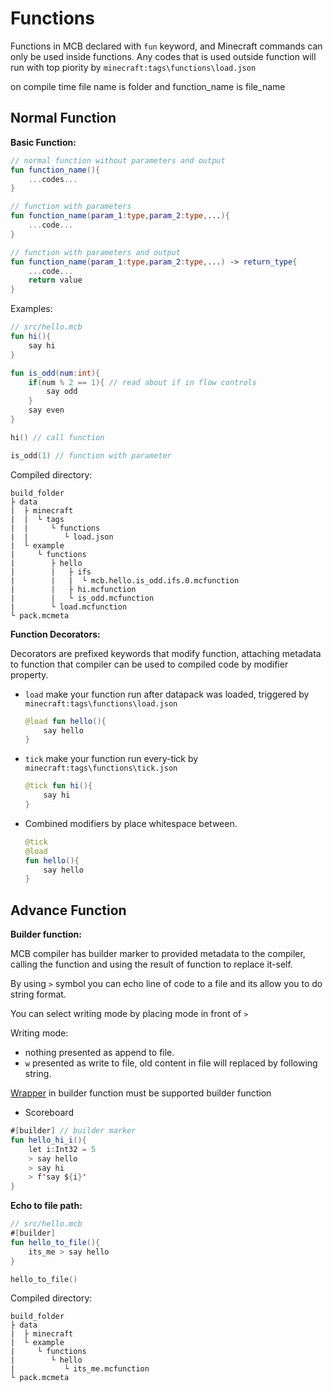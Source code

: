 # Functions

Functions in MCB declared with `fun` keyword, and Minecraft commands can only be used inside functions. Any codes that is used outside function will run with top piority by `minecraft:tags\functions\load.json`

on compile time file name is folder and function_name is file_name

## Normal Function

**Basic Function:**

```kt
// normal function without parameters and output
fun function_name(){
    ...codes...
}

// function with parameters
fun function_name(param_1:type,param_2:type,...){
    ...code...
}

// function with parameters and output
fun function_name(param_1:type,param_2:type,...) -> return_type{
    ...code...
    return value
}
```

Examples:

```kt
// src/hello.mcb
fun hi(){
    say hi
}

fun is_odd(num:int){
    if(num % 2 == 1){ // read about if in flow controls
        say odd
    }
    say even
}

hi() // call function

is_odd(1) // function with parameter
```

Compiled directory:

```log
build_folder
├ data
|  ├ minecraft
|  |  └ tags
|  |     └ functions
|  |        └ load.json
|  └ example
|     └ functions
|        ├ hello
|        |   ├ ifs
|        |   |  └ mcb.hello.is_odd.ifs.0.mcfunction
|        |   ├ hi.mcfunction
|        |   └ is_odd.mcfunction
|        └ load.mcfunction
└ pack.mcmeta
```

**Function Decorators:**

Decorators are prefixed keywords that modify function, attaching metadata to function that compiler can be used to compiled code by modifier property.

- `load` make your function run after datapack was loaded, triggered by `minecraft:tags\functions\load.json`

    ```kt
    @load fun hello(){
        say hello
    }
    ```

- `tick` make your function run every-tick by `minecraft:tags\functions\tick.json`

    ```kt
    @tick fun hi(){
        say hi
    }
    ```

- Combined modifiers by place whitespace between.

    ```kt
    @tick
    @load
    fun hello(){
        say hello
    }
    ```

## Advance Function

**Builder function:**

MCB compiler has builder marker to provided metadata to the compiler,
calling the function and using the result of function to replace it-self.

By using `>` symbol you can echo line of code to a file and its allow you to do string format.

You can select writing mode by placing mode in front of `>`

Writing mode:

- nothing presented as append to file.
- `w` presented as write to file, old content in file will replaced by following string.

[Wrapper](./wrapper.md) in builder function must be supported builder function

- Scoreboard

```kt
#[builder] // builder marker
fun hello_hi_i(){
    let i:Int32 = 5
    > say hello
    > say hi
    > f'say ${i}'
}
```

**Echo to file path:**

```kt
// src/hello.mcb
#[builder]
fun hello_to_file(){
    its_me > say hello
}

hello_to_file()
```

Compiled directory:

```log
build_folder
├ data
|  ├ minecraft
|  └ example
|     └ functions
|        └ hello
|           └ its_me.mcfunction
└ pack.mcmeta
```
